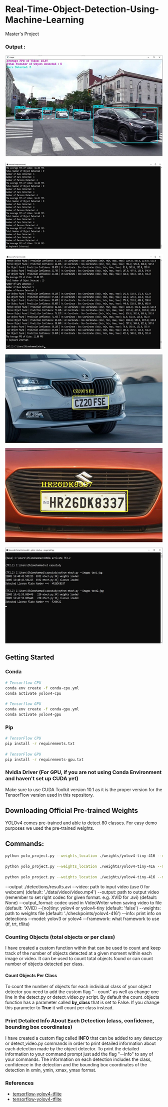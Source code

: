 # Real-Time-Object-Detection-Using-Machine-Learning
Master's Project

### Output :
![](https://github.com/Shismohammad/Real-Time-Object-Detection-Using-Machine-Learning/blob/master/Images/test.jpg)

![](https://github.com/Shismohammad/Real-Time-Object-Detection-Using-Machine-Learning/blob/master/Images/test2.jpg)

![](https://github.com/Shismohammad/Real-Time-Object-Detection-Using-Machine-Learning/blob/master/Images/test3.jpg)

![](https://github.com/Shismohammad/Real-Time-Object-Detection-Using-Machine-Learning/blob/master/Images/car.jpg)

![](https://github.com/Shismohammad/Real-Time-Object-Detection-Using-Machine-Learning/blob/master/Images/car2.jpg)

![](https://github.com/Shismohammad/Real-Time-Object-Detection-Using-Machine-Learning/blob/master/Images/numberplate.jpg)

## Getting Started
### Conda

```bash
# Tensorflow CPU
conda env create -f conda-cpu.yml
conda activate yolov4-cpu

# Tensorflow GPU
conda env create -f conda-gpu.yml
conda activate yolov4-gpu
```

### Pip
```bash
# TensorFlow CPU
pip install -r requirements.txt

# TensorFlow GPU
pip install -r requirements-gpu.txt
```
### Nvidia Driver (For GPU, if you are not using Conda Environment and haven't set up CUDA yet)
Make sure to use CUDA Toolkit version 10.1 as it is the proper version for the TensorFlow version used in this repository.

## Downloading Official Pre-trained Weights
YOLOv4 comes pre-trained and able to detect 80 classes. For easy demo purposes we used the pre-trained weights.

## Commands:
```bash
python yolo_project.py --weights_location ./weights/yolov4-tiny-416 --model yolov4 --video_location cars_test.mp4

python yolo_project.py --weights_location ./weights/yolov4-tiny-416 --model yolov4 --video_location 0

python yolo_project.py --weights_location ./weights/yolov4-tiny-416 --model yolov3 --video_location ./test/video.mp4
```

--output ./detections/results.avi
  --video: path to input video (use 0 for webcam)
    (default: './data/video/video.mp4')
  --output: path to output video (remember to set right codec for given format. e.g. XVID for .avi)
    (default: None)
  --output_format: codec used in VideoWriter when saving video to file
    (default: 'XVID)
  --[no]tiny: yolov4 or yolov4-tiny
    (default: 'false')
  --weights: path to weights file
    (default: './checkpoints/yolov4-416')
 --info: print info on detections
  --model: yolov3 or yolov4
--framework: what framework to use (tf, trt, tflite)

<a name="counting"/>

### Counting Objects (total objects or per class)
I have created a custom function within that can be used to count and keep track of the number of objects detected at a given moment within each image or video. It can be used to count total objects found or can count number of objects detected per class.


#### Count Objects Per Class
To count the number of objects for each individual class of your object detector you need to add the custom flag "--count" as well as change one line in the detect.py or detect_video.py script. By default the count_objects function has a parameter called <strong>by_class</strong> that is set to False. If you change this parameter to <strong>True</strong> it will count per class instead.

### Print Detailed Info About Each Detection (class, confidence, bounding box coordinates)
I have created a custom flag called <strong>INFO</strong> that can be added to any detect.py or detect_video.py commands in order to print detailed information about each detection made by the object detector. To print the detailed information to your command prompt just add the flag "--info" to any of your commands. The information on each detection includes the class, confidence in the detection and the bounding box coordinates of the detection in xmin, ymin, xmax, ymax format.


### References  

  * [tensorflow-yolov4-tflite](https://github.com/hunglc007/tensorflow-yolov4-tflite)
  * [tensorflow-yolov4-tflite](https://github.com/theAIGuysCode/tensorflow-yolov4-tflite)
